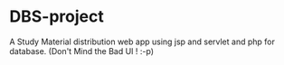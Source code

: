 # DBS-project
A Study Material distribution web app using jsp and servlet and php for database. (Don't Mind the Bad UI !  :-p)
